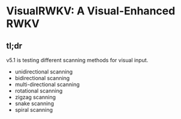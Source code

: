 # VisualRWKV: A Visual-Enhanced RWKV

## tl;dr
v5.1 is testing different scanning methods for visual input.
- unidirectional scanning
- bidirectional scanning
- multi-directional scanning
- rotational scanning
- zigzag scanning
- snake scanning
- spiral scanning